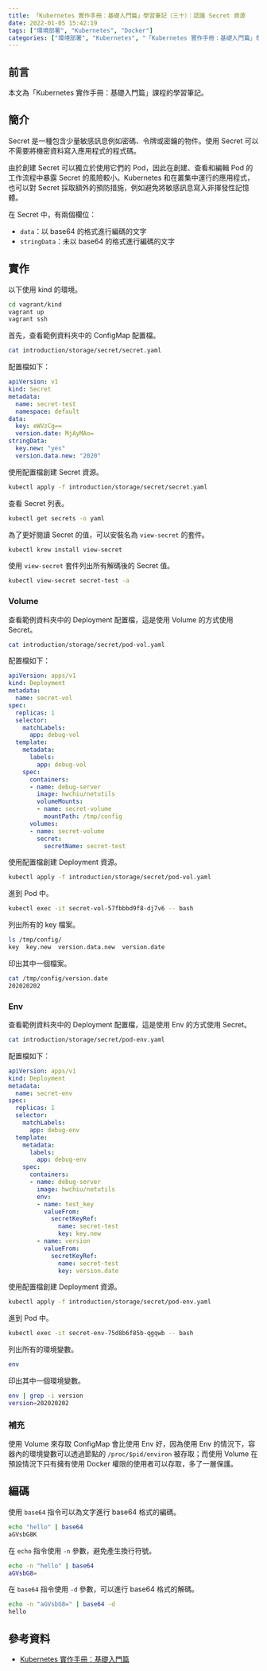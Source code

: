 ```yaml
---
title: 「Kubernetes 實作手冊：基礎入門篇」學習筆記（三十）：認識 Secret 資源
date: 2022-01-05 15:42:19
tags: ["環境部署", "Kubernetes", "Docker"]
categories: ["環境部署", "Kubernetes", "「Kubernetes 實作手冊：基礎入門篇」學習筆記"]
---
```


## 前言

本文為「Kubernetes 實作手冊：基礎入門篇」課程的學習筆記。

## 簡介

Secret 是一種包含少量敏感訊息例如密碼、令牌或密鑰的物件。使用 Secret 可以不需要將機密資料寫入應用程式的程式碼。

由於創建 Secret 可以獨立於使用它們的 Pod，因此在創建、查看和編輯 Pod 的工作流程中暴露 Secret 的風險較小。Kubernetes 和在叢集中運行的應用程式，也可以對 Secret 採取額外的預防措施，例如避免將敏感訊息寫入非揮發性記憶體。

在 Secret 中，有兩個欄位：

- `data`：以 base64 的格式進行編碼的文字
- `stringData`：未以 base64 的格式進行編碼的文字

## 實作

以下使用 kind 的環境。

```bash
cd vagrant/kind
vagrant up
vagrant ssh
```

首先，查看範例資料夾中的 ConfigMap 配置檔。

```bash
cat introduction/storage/secret/secret.yaml
```

配置檔如下：

```yaml
apiVersion: v1
kind: Secret
metadata:
  name: secret-test
  namespace: default
data:
  key: eWVzCg==
  version.date: MjAyMAo=
stringData:
  key.new: "yes"
  version.data.new: "2020"
```

使用配置檔創建 Secret 資源。

```bash
kubectl apply -f introduction/storage/secret/secret.yaml
```

查看 Secret 列表。

```bash
kubectl get secrets -o yaml
```

為了更好閱讀 Secret 的值，可以安裝名為 `view-secret` 的套件。

```bash
kubectl krew install view-secret
```

使用 `view-secret` 套件列出所有解碼後的 Secret 值。

```bash
kubectl view-secret secret-test -a
```

### Volume

查看範例資料夾中的 Deployment 配置檔，這是使用 Volume 的方式使用 Secret。

```bash
cat introduction/storage/secret/pod-vol.yaml
```

配置檔如下：

```yaml
apiVersion: apps/v1
kind: Deployment
metadata:
  name: secret-vol
spec:
  replicas: 1
  selector:
    matchLabels:
      app: debug-vol
  template:
    metadata:
      labels:
        app: debug-vol
    spec:
      containers:
      - name: debug-server
        image: hwchiu/netutils
        volumeMounts:
        - name: secret-volume
          mountPath: /tmp/config
      volumes:
      - name: secret-volume
        secret:
          secretName: secret-test
```

使用配置檔創建 Deployment 資源。

```bash
kubectl apply -f introduction/storage/secret/pod-vol.yaml
```

進到 Pod 中。

```bash
kubectl exec -it secret-vol-57fbbbd9f8-dj7v6 -- bash
```

列出所有的 key 檔案。

```bash
ls /tmp/config/
key  key.new  version.data.new  version.date
```

印出其中一個檔案。

```bash
cat /tmp/config/version.date
202020202
```

### Env

查看範例資料夾中的 Deployment 配置檔，這是使用 Env 的方式使用 Secret。

```bash
cat introduction/storage/secret/pod-env.yaml
```

配置檔如下：

```yaml
apiVersion: apps/v1
kind: Deployment
metadata:
  name: secret-env
spec:
  replicas: 1
  selector:
    matchLabels:
      app: debug-env
  template:
    metadata:
      labels:
        app: debug-env
    spec:
      containers:
      - name: debug-server
        image: hwchiu/netutils
        env:
        - name: test_key
          valueFrom:
            secretKeyRef:
              name: secret-test
              key: key.new
        - name: version
          valueFrom:
            secretKeyRef:
              name: secret-test
              key: version.date
```

使用配置檔創建 Deployment 資源。

```bash
kubectl apply -f introduction/storage/secret/pod-env.yaml
```

進到 Pod 中。

```bash
kubectl exec -it secret-env-75d8b6f85b-qgqwb -- bash
```

列出所有的環境變數。

```bash
env
```

印出其中一個環境變數。

```bash
env | grep -i version
version=202020202
```

### 補充

使用 Volume 來存取 ConfigMap 會比使用 Env 好，因為使用 Env 的情況下，容器內的環境變數可以透過節點的 `/proc/$pid/environ` 被存取；而使用 Volume 在預設情況下只有擁有使用 Docker 權限的使用者可以存取，多了一層保護。

## 編碼

使用 `base64` 指令可以為文字進行 base64 格式的編碼。

```bash
echo "hello" | base64
aGVsbG8K
```

在 `echo` 指令使用 `-n` 參數，避免產生換行符號。

```bash
echo -n "hello" | base64
aGVsbG8=
```

在 `base64` 指令使用 `-d` 參數，可以進行 base64 格式的解碼。

```bash
echo -n "aGVsbG8=" | base64 -d
hello
```

## 參考資料

- [Kubernetes 實作手冊：基礎入門篇](https://hiskio.com/courses/349/about)
